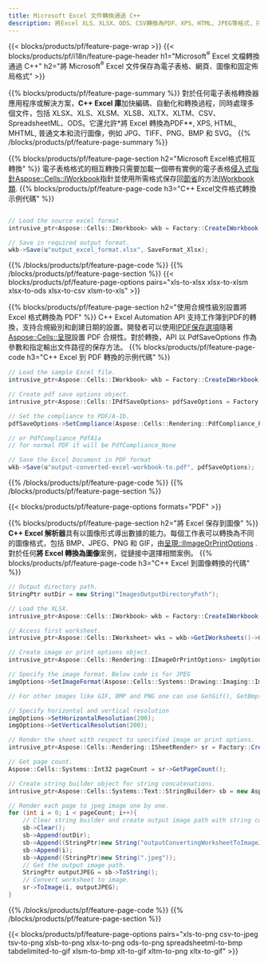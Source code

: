```yaml
---
title: Microsoft Excel 文件轉換通過 C++
description: 將Excel XLS、XLSX、ODS、CSV轉換為PDF、XPS、HTML、JPEG等格式，只需幾行C++代碼。
---
```

{{< blocks/products/pf/feature-page-wrap >}}
{{< blocks/products/pf/i18n/feature-page-header h1="Microsoft<sup>&reg;</sup> Excel 文檔轉換通過 C++" h2="將 Microsoft<sup>&reg;</sup> Excel 文件保存為電子表格、網頁、圖像和固定佈局格式" >}}

{{% blocks/products/pf/feature-page-summary %}}
對於任何電子表格轉換器應用程序或解決方案，**C++ Excel 庫**加快編碼、自動化和轉換過程，同時處理多個文件，包括 XLSX、XLS、XLSM、XLSB、XLTX、XLTM、CSV、SpreadsheetML、ODS。它還允許*將 Excel 轉換為PDF**, XPS, HTML, MHTML, 普通文本和流行圖像，例如 JPG、TIFF、PNG、BMP 和 SVG。
{{% /blocks/products/pf/feature-page-summary %}}

{{% blocks/products/pf/feature-page-section h2="Microsoft Excel格式相互轉換" %}}
電子表格格式的相互轉換只需要加載一個帶有實例的電子表格[侵入式指針<Aspose::Cells::IWorkbook>](https://reference.aspose.com/cells/cpp/class/aspose.cells.i_workbook)指針並使用所需格式保存回[節省](https://reference.aspose.com/cells/cpp/class/aspose.cells.i_workbook#a9460f52a2dec8f4bf623a4905167d997)的方法[IWorkbook類](https://reference.aspose.com/cells/cpp/class/aspose.cells.i_workbook).
{{% blocks/products/pf/feature-page-code h3="C++ Excel文件格式轉換示例代碼" %}}

```cs

// Load the source excel format.
intrusive_ptr<Aspose::Cells::IWorkbook> wkb = Factory::CreateIWorkbook(u"src_excel_file.xls");

// Save in required output format.
wkb->Save(u"output_excel_format.xlsx", SaveFormat_Xlsx);

```
{{% /blocks/products/pf/feature-page-code %}}
{{% /blocks/products/pf/feature-page-section %}}
{{< blocks/products/pf/feature-page-options pairs="xls-to-xlsx xlsx-to-xlsm xlsx-to-ods xlsx-to-csv xlsm-to-xls" >}}


{{% blocks/products/pf/feature-page-section h2="使用合規性級別設置將 Excel 格式轉換為 PDF" %}}
 C++ Excel Automation API 支持工作簿到PDF的轉換，支持合規級別和創建日期的設置。開發者可以使用[IPDF保存選項](https://reference.aspose.com/cells/cpp/class/aspose.cells.i_pdf_save_options)隨著[Aspose::Cells::呈現](https://reference.aspose.com/cells/cpp/namespace/aspose.cells.rendering)設置 PDF 合規性。對於轉換，API 以 PdfSaveOptions 作為參數和指定輸出文件路徑的保存方法。
{{% blocks/products/pf/feature-page-code h3="C++ Excel 到 PDF 轉換的示例代碼" %}}

```cs
// Load the sample Excel file.
intrusive_ptr<Aspose::Cells::IWorkbook> wkb = Factory::CreateIWorkbook(u"sample-convert-excel-to.pdf");

// Create pdf save options object.
intrusive_ptr<Aspose::Cells::IPdfSaveOptions> pdfSaveOptions = Factory::CreateIPdfSaveOptions();

// Set the compliance to PDF/A-1b.
pdfSaveOptions->SetCompliance(Aspose::Cells::Rendering::PdfCompliance_PdfA1b);

// or PdfCompliance_PdfA1a 
// for normal PDF it will be PdfCompliance_None

// Save the Excel Document in PDF format
wkb->Save(u"output-converted-excel-workbook-to.pdf", pdfSaveOptions);


```
{{% /blocks/products/pf/feature-page-code %}}
{{% /blocks/products/pf/feature-page-section %}}

{{< blocks/products/pf/feature-page-options formats="PDF" >}}

{{% blocks/products/pf/feature-page-section h2="將 Excel 保存到圖像" %}}
**C++ Excel 解析器**具有以圖像形式導出數據的能力。每個工作表可以轉換為不同的圖像格式，包括 BMP、JPEG、PNG 和 GIF，由[呈現::IImageOrPrintOptions](https://reference.aspose.com/cells/cpp/class/aspose.cells.rendering.i_image_or_print_options) .對於任何**將 Excel 轉換為圖像**案例，從鏈接中選擇相關案例。
{{% blocks/products/pf/feature-page-code h3="C++ Excel 到圖像轉換的代碼" %}}

```cs
// Output directory path.
StringPtr outDir = new String("ImagesOutputDirectoryPath");

// Load the XLSX.
intrusive_ptr<Aspose::Cells::IWorkbook> wkb = Factory::CreateIWorkbook(u"source-excel-file.xlsx");

// Access first worksheet.
intrusive_ptr<Aspose::Cells::IWorksheet> wks = wkb->GetIWorksheets()->GetObjectByIndex(0);

// Create image or print options object.
intrusive_ptr<Aspose::Cells::Rendering::IImageOrPrintOptions> imgOptions = Factory::CreateIImageOrPrintOptions();

// Specify the image format. Below code is for JPEG
imgOptions->SetImageFormat(Aspose::Cells::Systems::Drawing::Imaging::ImageFormat::GetJpeg());

// For other images like GIF, BMP and PNG one can use GetGif(), GetBmp() and GetPng() respectively 

// Specify horizontal and vertical resolution
imgOptions->SetHorizontalResolution(200);
imgOptions->SetVerticalResolution(200);

// Render the sheet with respect to specified image or print options.
intrusive_ptr<Aspose::Cells::Rendering::ISheetRender> sr = Factory::CreateISheetRender(wks, imgOptions);

// Get page count.
Aspose::Cells::Systems::Int32 pageCount = sr->GetPageCount();

// Create string builder object for string concatenations.
intrusive_ptr<Aspose::Cells::Systems::Text::StringBuilder> sb = new Aspose::Cells::Systems::Text::StringBuilder();

// Render each page to jpeg image one by one.
for (int i = 0; i < pageCount; i++){
	// Clear string builder and create output image path with string concatenations.
	sb->Clear();
	sb->Append(outDir);
	sb->Append((StringPtr)new String("outputConvertingWorksheetToImageJPEG_"));
	sb->Append(i);
	sb->Append((StringPtr)new String(".jpeg"));
	// Get the output image path.
	StringPtr outputJPEG = sb->ToString();
	// Convert worksheet to image.
	sr->ToImage(i, outputJPEG);
}
```
{{% /blocks/products/pf/feature-page-code %}}
{{% /blocks/products/pf/feature-page-section %}}

{{< blocks/products/pf/feature-page-options pairs="xls-to-png csv-to-jpeg tsv-to-png xlsb-to-png xlsx-to-png ods-to-png spreadsheetml-to-bmp tabdelimited-to-gif xlsm-to-bmp xlt-to-gif xltm-to-png xltx-to-gif" >}}
